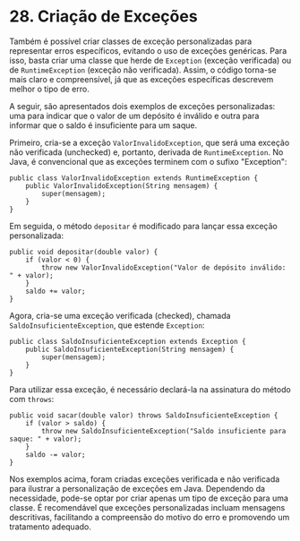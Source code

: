 # 28. Criação de Exceções

Também é possível criar classes de exceção personalizadas para representar erros específicos, evitando o uso de exceções genéricas. Para isso, basta criar uma classe que herde de `Exception` (exceção verificada) ou de `RuntimeException` (exceção não verificada). Assim, o código torna-se mais claro e compreensível, já que as exceções específicas descrevem melhor o tipo de erro.

A seguir, são apresentados dois exemplos de exceções personalizadas: uma para indicar que o valor de um depósito é inválido e outra para informar que o saldo é insuficiente para um saque.

Primeiro, cria-se a exceção `ValorInvalidoException`, que será uma exceção não verificada (unchecked) e, portanto, derivada de `RuntimeException`. No Java, é convencional que as exceções terminem com o sufixo "Exception":

```
public class ValorInvalidoException extends RuntimeException {
    public ValorInvalidoException(String mensagem) {
        super(mensagem);
    }
}
```

Em seguida, o método `depositar` é modificado para lançar essa exceção personalizada:

```
public void depositar(double valor) {
    if (valor < 0) {
        throw new ValorInvalidoException("Valor de depósito inválido: " + valor);
    }
    saldo += valor;
}
```

Agora, cria-se uma exceção verificada (checked), chamada `SaldoInsuficienteException`, que estende `Exception`:

```
public class SaldoInsuficienteException extends Exception {
    public SaldoInsuficienteException(String mensagem) {
        super(mensagem);
    }
}
```

Para utilizar essa exceção, é necessário declará-la na assinatura do método com `throws`:

```
public void sacar(double valor) throws SaldoInsuficienteException {
    if (valor > saldo) {
        throw new SaldoInsuficienteException("Saldo insuficiente para saque: " + valor);
    }
    saldo -= valor;
}
```

Nos exemplos acima, foram criadas exceções verificada e não verificada para ilustrar a personalização de exceções em Java. Dependendo da necessidade, pode-se optar por criar apenas um tipo de exceção para uma classe. É recomendável que exceções personalizadas incluam mensagens descritivas, facilitando a compreensão do motivo do erro e promovendo um tratamento adequado.